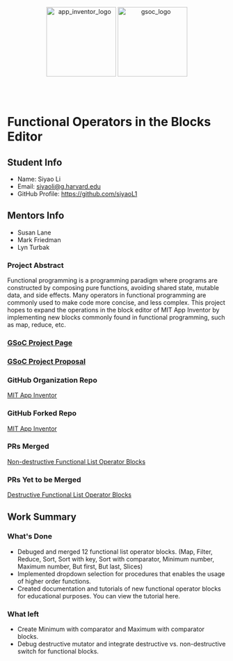 <div>
  <p align="center">
    <img align="center" height="160" src="https://appinventor.mit.edu/explore/sites/explore.appinventor.mit.edu/files/blog/ai-bee-horiz.png" alt="app_inventor_logo">
    <img align="center" height="160" src="https://developers.google.com/open-source/gsoc/resources/downloads/GSoC-Horizontal.png" alt="gsoc_logo">

  </p>
</div>
<br><br>

# Functional Operators in the Blocks Editor

## Student Info

- Name: Siyao Li
- Email: siyaoli@g.harvard.edu
- GitHub Profile: https://github.com/siyaoL1

## Mentors Info

- Susan Lane
- Mark Friedman
- Lyn Turbak

### Project Abstract

Functional programming is a programming paradigm where programs are constructed by composing pure functions, avoiding shared state, mutable data, and side effects. Many operators in functional programming are commonly used to make code more concise, and less complex. This project hopes to expand the operations in the block editor of MIT App Inventor by implementing new blocks commonly found in functional programming, such as map, reduce, etc.

### [GSoC Project Page](https://summerofcode.withgoogle.com/myprojects/details/HBUJwOG6)
### [GSoC Project Proposal](https://docs.google.com/document/d/1tRz0RyFTDcBKOob6_pkPgNDJ0OIeh9T5OlHgtyPDXis/edit?usp=sharing)

### GitHub Organization Repo
[MIT App Inventor](https://github.com/mit-cml/appinventor-sources) 

### GitHub Forked Repo
[MIT App Inventor](https://github.com/siyaoL1/appinventor-sources)

### PRs Merged
[Non-destructive Functional List Operator Blocks](https://github.com/mit-cml/appinventor-sources/pull/2699) <br>

### PRs Yet to be Merged
[Destructive Functional List Operator Blocks](https://github.com/mit-cml/appinventor-sources/pull/2711) <br>

## Work Summary
  
### What's Done
* Debuged and merged 12 functional list operator blocks. (Map, Filter, Reduce, Sort, Sort with key, Sort with comparator, Minimum number, Maximum number, But first, But last, Slices)
* Implemented dropdown selection for procedures that enables the usage of higher order functions.
* Created documentation and tutorials of new functional operator blocks for educational purposes. You can view the tutorial here.
  
### What left
* Create Minimum with comparator and Maximum with comparator blocks.
* Debug destructive mutator and integrate destructive vs. non-destructive switch for functional blocks.